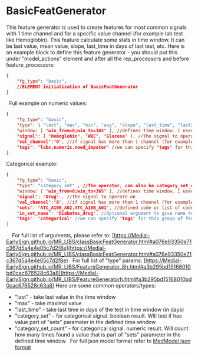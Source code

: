 # BasicFeatGenerator
This feature generator is used to create features for most common signals with 1 time channel and for a specific value channel (for example lab test like Hemoglobin). This feature calculate some stats in time window.
It can be last value, mean value, slope, last_time in days of last test, etc.
Here is an example block to define this feature generator - you should put this under "model_actions" element and after all the rep_processors and before feature_processors:
```json
{
	"fg_type": "basic",
	//ELEMENT initialization of BasicFeatGenerator 
}
```
 
Full example on numeric values:
```json
{
	"fg_type": "basic",
	"type": [ "last", "max", "min", "avg", "slope", "last_time", "last2" ],
	"window: [ "win_from=0;win_to=365" ], //defines time window. I used list in here to be able to use this feature generator on multiple features. we can also use seperatly "win_from":"0", "win_to":"365"
	"signal": [ "Hemoglobin", "WBC", "Glucose" ], //The signal to operate on
	"val_channel":"0", //if signal has more than 1 channel (for example BP) we can specify on each value channel to work. Deafult is 0
	"tags": "labs,numeric,need_imputer" //we can specify "tags" for this group of feature to later refer all of them. For example, do imputations for all features with "need_imputer" tag
}
```
Categorical example:
```json
{
	"fg_type": "basic",
	"type": "category_set" , //The operator, can also be category_set_count to store the count
	"window: [ "win_from=0;win_to=365" ], //defines time window. I used list in here to be able to use this feature generator on multiple features. we can also use seperatly "win_from":"0", "win_to":"365"
	"signal": "Drug" , //The signal to operate on
	"val_channel":"0", //if signal has more than 1 channel (for example BP) we can specify on each value channel to work. Deafult is 0
	"sets": "ATC_A10B_A02,ATC_A10B_A01", //defined code or list of codes (comma separated) to construct the "set". You can also refer to codes in file with "comma_rel:$FILE_PATH_OF_CODES"
	"in_set_name": "Diabetes_drug", //Optional argument to give name to this set. Otherwise a default of concatinating codes from "sets" will be created as the name of the feature
	"tags": "categorical" //we can specify "tags" for this group of feature to later refer all of them. For example, do imputations for all features with "need_imputer" tag
}
```
 
 
For full list of arguments, please refer to:
[https://Medial-EarlySign.github.io/MR_LIBS/classBasicFeatGenerator.html#a076e93350e71c367d5a4e4e05c7d2f8e](https://Medial-EarlySign.github.io/MR_LIBS/classBasicFeatGenerator.html#a076e93350e71c367d5a4e4e05c7d2f8e)
 
For full list of "type" params:
[https://Medial-EarlySign.github.io/MR_LIBS/FeatureGenerator_8h.html#a3b295bd15168010bd0cac676528c63a8](https://Medial-EarlySign.github.io/MR_LIBS/FeatureGeneratorh.html#a3b295bd15168010bd0cac676528c63a8)
Here are some common operators/types:
- "last" - take last value in the time window
- "max" - take maximal value
- "last_time" - take last time in days of the test in time window (in days)
- "category_set" - for categorical signal. boolean result. Will test if has value part of "sets" parameter in the defined time window
- "category_set_count" - for categorical signal. numeric result. Will count how many times found a value that is part of "sets" parameter in the defined time window
 
For full json model format refer to [MedModel json format](../MedModel%20json%20format.md)
